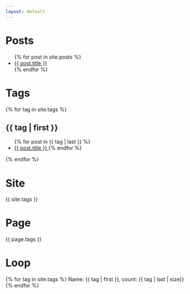 ```yaml
---
layout: default
---
```


<!-- Credit: https://learn.cloudcannon.com/jekyll/list-posts/ -->

# Posts

<ul>
  {% for post in site.posts %}
    <li>
      <a href="{{ post.url }}">
        {{ post.title }}
      </a>
      <!-- - <time datetime="{{ post.date | date: "%Y-%m-%d" }}">{{ post.date | date_to_long_string }}</time> -->
    </li>
  {% endfor %}
</ul>

# Tags

{% for tag in site.tags %}
## {{ tag | first }}
  <ul>
  {% for post in {{ tag | last }} %}
  <li> <a href="{{ post.url }}"> {{ post.title }} </a>
  {% endfor %}
  </ul>
{% endfor %}

# Site
{{ site.tags }}

# Page
{{ page.tags }}

# Loop
{% for tag in site.tags %}
  Name: {{ tag | first }},
  count: {{ tag | last | size}}
{% endfor %}

